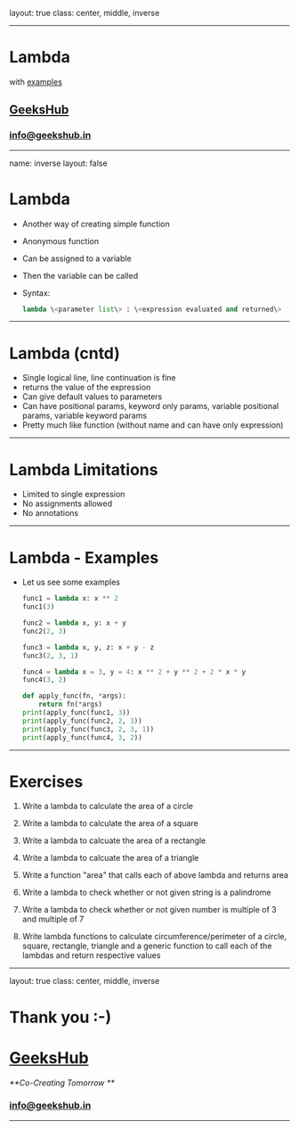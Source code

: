 layout: true
class: center, middle, inverse

---

# Lambda
with [examples](lambda.ipynb)
## [GeeksHub](http://www.geekshub.in)
### [info@geekshub.in](mailto:info@geekshub.in)

---

name: inverse
layout: false

# Lambda
* Another way of creating simple function
* Anonymous function
* Can be assigned to a variable
* Then the variable can be called
* Syntax:

    ```python
    lambda \<parameter list\> : \<expression evaluated and returned\>
    ```
---

# Lambda (cntd)
* Single logical line, line continuation is fine
* returns the value of the expression
* Can give default values to parameters
* Can have positional params, keyword only params, variable positional params, variable keyword params
* Pretty much like function (without name and can have only expression)

---
# Lambda Limitations
* Limited to single expression
* No assignments allowed
* No annotations

---

# Lambda - Examples
* Let us see some examples
    ```python
    func1 = lambda x: x ** 2
    func1(3)

    func2 = lambda x, y: x + y
    func2(2, 3)

    func3 = lambda x, y, z: x + y - z
    func3(2, 3, 1)

    func4 = lambda x = 3, y = 4: x ** 2 + y ** 2 + 2 * x * y
    func4(3, 2)

    def apply_func(fn, *args):
        return fn(*args)
    print(apply_func(func1, 3))
    print(apply_func(func2, 2, 3))
    print(apply_func(func3, 2, 3, 1))
    print(apply_func(func4, 3, 2))
    ```
---

# Exercises

1. Write a lambda to calculate the area of a circle

2. Write a lambda to calculate the area of a square

3. Write a lambda to calcuate the area of a rectangle

4. Write a lambda to calcuate the area of a triangle

5. Write a function "area" that calls each of above lambda and returns area

6. Write a lambda to check whether or not given string is a palindrome

7. Write a lambda to check whether or not given number is multiple of 3 and multiple of 7

8. Write lambda functions to calculate circumference/perimeter of a circle, square, rectangle, triangle and a generic function to call each of the lambdas and return respective values

---
layout: true
class: center, middle, inverse

# Thank you :-)

# [GeeksHub](http://www.geekshub.in)
_**Co-Creating Tomorrow **_
### [info@geekshub.in](mailto:info@geekshub.in)

---